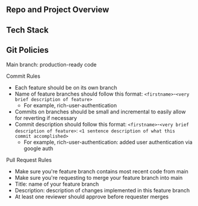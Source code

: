 ## Repo and Project Overview

## Tech Stack

## Git Policies

Main branch: production-ready code

Commit Rules

- Each feature should be on its own branch
- Name of feature branches should follow this format: `<firstname>`-`<very brief description of feature>`
  - For example, rich-user-authentication
- Commits on branches should be small and incremental to easily allow for reverting if necessary
- Commit description should follow this format: `<firstname>`-`<very brief description of feature>`: `<1 sentence description of what this commit accomplished>`
  - For example, rich-user-authentication: added user authentication via google auth

Pull Request Rules

- Make sure you're feature branch contains most recent code from main
- Make sure you're requesting to merge your feature branch into main
- Title: name of your feature branch
- Description: description of changes implemented in this feature branch
- At least one reviewer should approve before requester merges
